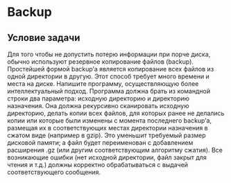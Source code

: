 # Backup

## Условие задачи
Для того чтобы не допустить потерю информации при порче диска, обычно используют резервное копирование файлов (backup). Простейшей формой backup’а является копирование всех файлов из одной директории в другую. Этот способ требует много времени и места на диске. Напишите программу, осуществляющую более интеллектуальный подход.
Программа должна брать из командной строки два параметра: исходную директорию и директорию назначения. Она должна рекурсивно сканировать исходную директорию, делать копии всех файлов, для которых ранее не делались копии или которые были изменены с момента последнего backup’а, размещая их в соответствующих местах директории назначения в сжатом виде (например в gzip). Это уменьшит требуемый размер дисковой памяти; а файл будет переименован с добавлением расширения .gz (или другим соответствующим алгоритму сжатия). Все возникающие ошибки (нет исходной директории, файл закрыт для чтения и т.д.) должны корректно обрабатываться с выдачей соответствующего сообщения.

